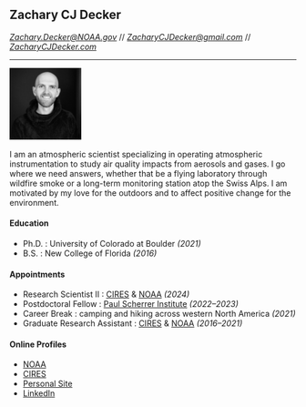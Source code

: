 ## Zachary CJ Decker
*Zachary.Decker@NOAA.gov* // *ZacharyCJDecker@gmail.com* // *[ZacharyCJDecker.com](https://ZacharyCJDecker.com)*

***

<img 
  src="/img/Headshot_BW_2k_2k.jpg" 
  alt="Portfolio Picture of Zach" 
  width="25%"/>
  
I am an atmospheric scientist specializing in operating atmospheric instrumentation to study air quality impacts from aerosols and gases. I go where we need answers, whether that be a flying laboratory through wildfire smoke or a long-term monitoring station atop the Swiss Alps. I am motivated by my love for the outdoors and to affect positive change for the environment. 

#### Education
- Ph.D.  :  University of Colorado at Boulder *(2021)*
- B.S.  :  New College of Florida *(2016)*

#### Appointments
- Research Scientist II  :  [CIRES](https://cires.colorado.edu/) & [NOAA](https://csl.noaa.gov/) *(2024)*
- Postdoctoral Fellow  :  [Paul Scherrer Institute](https://www.psi.ch/en) *(2022–2023)*
- Career Break : camping and hiking across western North America *(2021)*
- Graduate Research Assistant : [CIRES](https://cires.colorado.edu/) & [NOAA](https://csl.noaa.gov/) *(2016–2021)*

#### Online Profiles
- [NOAA](https://csl.noaa.gov/staff/zachary.decker/)
- [CIRES](https://cires.colorado.edu/people/zach-decker)
- [Personal Site](https://ZacharyCJDecker.com)
- [LinkedIn](https://www.linkedin.com/in/zachary-cj-decker/)
